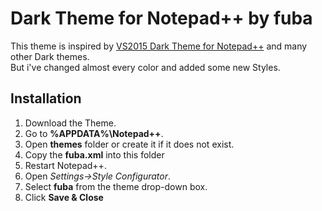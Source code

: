 # Dark Theme for Notepad++ by fuba

This theme is inspired by [VS2015 Dark Theme for Notepad++](https://github.com/Nidre/VS2015-Dark-Npp) and many other Dark themes.  
But i've changed almost every color and added some new Styles.

Installation
------------
1. Download the Theme.
2. Go to **%APPDATA%\Notepad++**.
3. Open **themes** folder or create it if it does not exist.
4. Copy the **fuba.xml** into this folder
2. Restart Notepad++.
3. Open *Settings->Style Configurator*.
4. Select **fuba** from the theme drop-down box.
5. Click **Save & Close**
